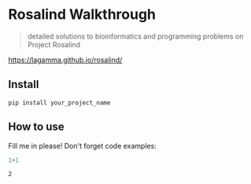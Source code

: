 # Rosalind Walkthrough
> detailed solutions to bioinformatics and programming problems on Project Rosalind 


https://lagamma.github.io/rosalind/

## Install

`pip install your_project_name`

## How to use

Fill me in please! Don't forget code examples:

```python
1+1
```




    2


